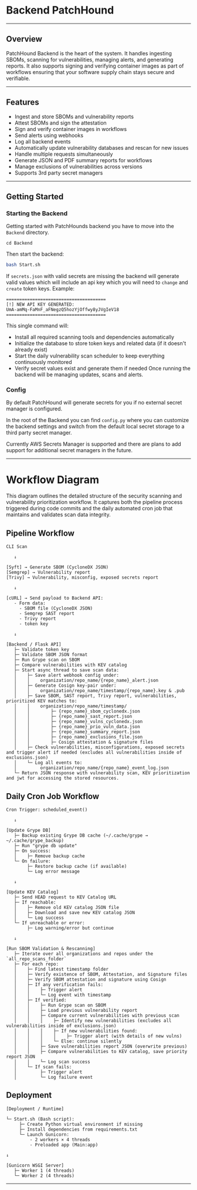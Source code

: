# Backend PatchHound

---

## Overview

PatchHound Backend is the heart of the system. It handles ingesting SBOMs, scanning for vulnerabilities, managing alerts, and generating reports. It also supports signing and verifying container images as part of workflows ensuring that your software supply chain stays secure and verifiable.

---

## Features

- Ingest and store SBOMs and vulnerability reports
- Attest SBOMs and sign the attestation
- Sign and verify container images in workflows
- Send alerts using webhooks
- Log all backend events
- Automatically update vulnerability databases and rescan for new issues
- Handle multiple requests simultaneously
- Generate JSON and PDF summary reports for workflows
- Manage exclusions of vulnerabilities across versions
- Supports 3rd party secret managers

---

## Getting Started

### Starting the Backend  

Getting started with PatchHounds backend you have to move into the `Backend` directory.
```
cd Backend
```

Then start the backend:
```bash
bash Start.sh
```

If `secrets.json` with valid secrets are missing the backend will generate valid values which will include an api key which you will need to `change` and `create` token keys.
Example:
```
======================================
[!] NEW API KEY GENERATED:
UmA-amMq-FaMnF_aFNegzQ5hozYjOffwy8yJVgIeV18
======================================
```

This single command will:
- Install all required scanning tools and dependencies automatically
- Initialize the database to store token keys and related data (if it doesn't already exist)
- Start the daily vulnerability scan scheduler to keep everything continuously monitored
- Verify secret values exist and generate them if needed
Once running the backend will be managing updates, scans and alerts. 

### Config

By default PatchHound will generate secrets for you if no external secret manager is configured. 

In the root of the Backend you can find `config.py` where you can customize the backend settings and switch from the default local secret storage to a third party secret manager. 

Currently AWS Secrets Manager is supported and there are plans to add support for additional secret managers in the future. 

---

# Workflow Diagram

This diagram outlines the detailed structure of the security scanning and vulnerability prioritization workflow. It captures both the pipeline process triggered during code commits and the daily automated cron job that maintains and validates scan data integrity.

## Pipeline Workflow

```
CLI Scan

   ↓

[Syft] → Generate SBOM (CycloneDX JSON)
[Semgrep] → Vulnerability report
[Trivy] → Vulnerability, misconfig, exposed secrets report

   ↓

[cURL] → Send payload to Backend API:
   - Form data:
     - SBOM file (CycloneDX JSON)
     - Semgrep SAST report
     - Trivy report
     - token key

   ↓

[Backend / Flask API]
   ├─ Validate token key
   ├─ Validate SBOM JSON format
   ├─ Run Grype scan on SBOM
   ├─ Compare vulnerabilities with KEV catalog
   ├─ Start async thread to save scan data:
   │    ├─ Save alert webhook config under:
   │    │    organization/repo_name/{repo_name}_alert.json
   │    ├─ Generate Cosign key-pair under:
   │    │    organization/repo_name/timestamp/{repo_name}.key & .pub
   │    ├─ Save SBOM, SAST report, Trivy report, vulnerabilities, prioritized KEV matches to:
   │    │    organization/repo_name/timestamp/
   │    │        ├─ {repo_name}_sbom_cyclonedx.json
   │    │        ├─ {repo_name}_sast_report.json
   │    │        ├─ {repo_name}_vulns_cyclonedx.json
   │    │        ├─ {repo_name}_prio_vuln_data.json
   │    │        ├─ {repo_name}_summary_report.json
   │    │        ├─ {repo_name}_exclusions_file.json
   │    │        ├─ Cosign attestation & signature files
   │    ├─ Check vulnerabilities, misconfigurations, exposed secrets and trigger alert if needed (excludes all vulnerabilities inside of exclusions.json)
   │    └─ Log all events to:
   │         organization/repo_name/{repo_name}_event_log.json
   └─ Return JSON response with vulnerability scan, KEV prioritization and jwt for accessing the stored resources.
```
## Daily Cron Job Workflow

```
Cron Trigger: scheduled_event()

   ↓

[Update Grype DB]
   ├─ Backup existing Grype DB cache (~/.cache/grype → ~/.cache/grype_backup)
   ├─ Run "grype db update"
   ├─ On success:
   │    ├─ Remove backup cache
   └─ On failure:
        ├─ Restore backup cache (if available)
        └─ Log error message

   ↓

[Update KEV Catalog]
   ├─ Send HEAD request to KEV Catalog URL
   ├─ If reachable:
   │    ├─ Remove old KEV catalog JSON file
   │    ├─ Download and save new KEV catalog JSON
   │    └─ Log success
   └─ If unreachable or error:
        ├─ Log warning/error but continue

   ↓

[Run SBOM Validation & Rescanning]
   ├─ Iterate over all organizations and repos under the `all_repo_scans_folder`
   ├─ For each repo:
   │    ├─ Find latest timestamp folder
   │    ├─ Verify existence of SBOM, Attestation, and Signature files
   │    ├─ Verify SBOM attestation and signature using Cosign
   │    ├─ If any verification fails:
   │    │    ├─ Trigger alert
   │    │    └─ Log event with timestamp
   │    ├─ If verified:
   │    │    ├─ Run Grype scan on SBOM
   │    │    ├─ Load previous vulnerability report
   │    │    ├─ Compare current vulnerabilities with previous scan
   │    │    │    ├─ Identify new vulnerabilities (excludes all vulnerabilities inside of exclusions.json)
   │    │    │    ├─ If new vulnerabilities found:
   │    │    │    │    ├─ Trigger alert (with details of new vulns)
   │    │    │    └─ Else: continue silently
   │    │    ├─ Save vulnerabilities report JSON (overwrite previous)
   │    │    ├─ Compare vulnerabilities to KEV catalog, save priority report JSON
   │    │    └─ Log scan success
   │    └─ If scan fails:
   │         ├─ Trigger alert
   │         └─ Log failure event
```
## Deployment

```
[Deployment / Runtime]

└─ Start.sh (Bash script):
     ├─ Create Python virtual environment if missing
     ├─ Install dependencies from requirements.txt
     └─ Launch Gunicorn:
         - 2 workers × 4 threads
         - Preloaded app (Main:app)

↓

[Gunicorn WSGI Server]
   ├─ Worker 1 (4 threads)
   └─ Worker 2 (4 threads)
```

---